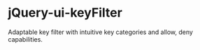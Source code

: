 # jQuery-ui-keyFilter
Adaptable key filter with intuitive key categories and allow, deny capabilities.
